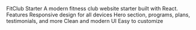 FitClub Starter
A modern fitness club website starter built with React.
Features
Responsive design for all devices
Hero section, programs, plans, testimonials, and more
Clean and modern UI
Easy to customize